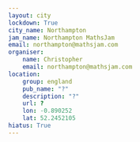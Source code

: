 ```yaml
---
layout: city                                           
lockdown: True
city_name: Northampton                                                               
jam_name: Northampton MathsJam
email: northampton@mathsjam.com
organiser:
    name: Christopher
    email: northampton@mathsjam.com
location:
    group: england
    pub_name: "?"
    description: "?"
    url: ?
    lon: -0.890252
    lat: 52.2452105
hiatus: True
---
```

